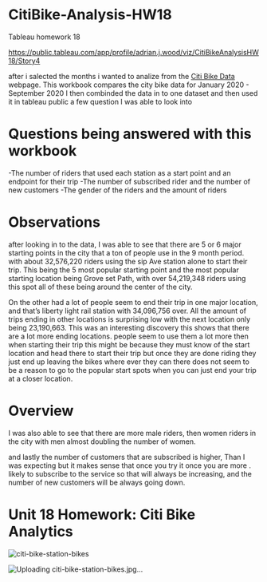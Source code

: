 # CitiBike-Analysis-HW18
Tableau homework 18

https://public.tableau.com/app/profile/adrian.j.wood/viz/CitiBikeAnalysisHW18/Story4

after i salected the months i wanted to analize from the [Citi Bike Data](https://www.citibikenyc.com/system-data) webpage. This workbook compares the city bike data for January 2020 - September 2020 I then combinded the data in to one dataset and then used it in tableau public a few question I was able to look into 


# Questions being answered with this workbook

-The number of riders that used each station as a start point and an endpoint for their trip
-The number of subscribed rider and the number of new customers 
-The gender of the riders and the amount of riders 

# Observations

after looking in to the data, I was able to see that there are 5 or 6 major starting points in the city that a ton of people use in the 9 month period. with about 32,576,220 riders using the sip Ave station alone to start their trip. This being the 5 most popular starting point and the most popular starting location being Grove set Path, with over 54,219,348 riders using this spot all of these being around the center of the city. 

On the other had a lot of people seem to end their trip in one major location, and that’s liberty light rail station with 34,096,756 over. All the amount of trips ending in other locations is surprising low with the next location only  being 23,190,663. This was an interesting discovery this shows that there are a lot more ending locations. people seem to use them a lot more then when starting their trip this might be because they must know of the start location and head there to start their trip but once they are done riding they just end up leaving the bikes where ever they can there does not seem to be a reason to go to the popular start spots when you can just end your trip at a closer location.

# Overview 

I was also able to see that there are more male riders, then women riders in the city with men almost doubling the number of women.

and lastly the number of customers that are subscribed is higher, Than I was expecting but it makes sense that once you try it once you are more . likely to subscribe to the service so that will always be increasing, and the number of new customers will be always going down.

# Unit 18 Homework: Citi Bike Analytics
![citi-bike-station-bikes](https://user-images.githubusercontent.com/93777016/203441040-769f2aa7-f9fc-4932-b8c8-57c397b50526.jpg)

![Uploading citi-bike-station-bikes.jpg…]()


